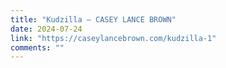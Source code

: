 ```yaml
---
title: "Kudzilla — CASEY LANCE BROWN"
date: 2024-07-24
link: "https://caseylancebrown.com/kudzilla-1"
comments: ""
---
```


